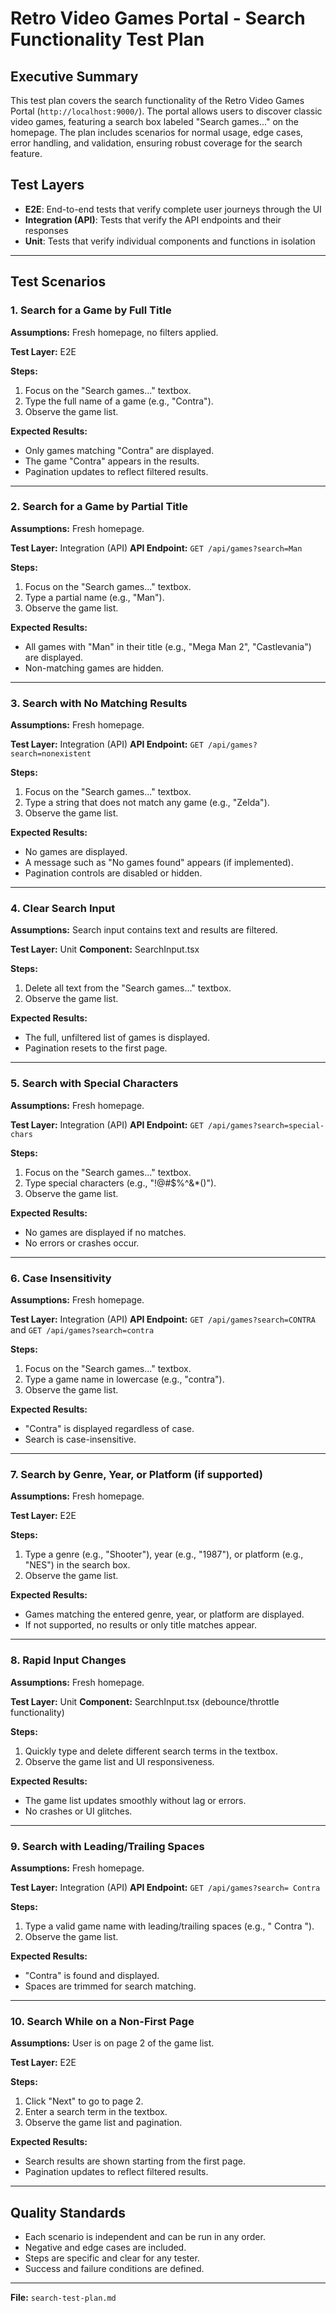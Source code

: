 # Retro Video Games Portal - Search Functionality Test Plan

## Executive Summary

This test plan covers the search functionality of the Retro Video Games Portal (`http://localhost:9000/`). The portal allows users to discover classic video games, featuring a search box labeled "Search games..." on the homepage. The plan includes scenarios for normal usage, edge cases, error handling, and validation, ensuring robust coverage for the search feature.

## Test Layers

- **E2E**: End-to-end tests that verify complete user journeys through the UI
- **Integration (API)**: Tests that verify the API endpoints and their responses
- **Unit**: Tests that verify individual components and functions in isolation

---

## Test Scenarios

### 1. Search for a Game by Full Title

**Assumptions:** Fresh homepage, no filters applied.

**Test Layer:** E2E

**Steps:**

1. Focus on the "Search games..." textbox.
2. Type the full name of a game (e.g., "Contra").
3. Observe the game list.

**Expected Results:**

- Only games matching "Contra" are displayed.
- The game "Contra" appears in the results.
- Pagination updates to reflect filtered results.

---

### 2. Search for a Game by Partial Title

**Assumptions:** Fresh homepage.

**Test Layer:** Integration (API)
**API Endpoint:** `GET /api/games?search=Man`

**Steps:**

1. Focus on the "Search games..." textbox.
2. Type a partial name (e.g., "Man").
3. Observe the game list.

**Expected Results:**

- All games with "Man" in their title (e.g., "Mega Man 2", "Castlevania") are displayed.
- Non-matching games are hidden.

---

### 3. Search with No Matching Results

**Assumptions:** Fresh homepage.

**Test Layer:** Integration (API)
**API Endpoint:** `GET /api/games?search=nonexistent`

**Steps:**

1. Focus on the "Search games..." textbox.
2. Type a string that does not match any game (e.g., "Zelda").
3. Observe the game list.

**Expected Results:**

- No games are displayed.
- A message such as "No games found" appears (if implemented).
- Pagination controls are disabled or hidden.

---

### 4. Clear Search Input

**Assumptions:** Search input contains text and results are filtered.

**Test Layer:** Unit
**Component:** SearchInput.tsx

**Steps:**

1. Delete all text from the "Search games..." textbox.
2. Observe the game list.

**Expected Results:**

- The full, unfiltered list of games is displayed.
- Pagination resets to the first page.

---

### 5. Search with Special Characters

**Assumptions:** Fresh homepage.

**Test Layer:** Integration (API)
**API Endpoint:** `GET /api/games?search=special-chars`

**Steps:**

1. Focus on the "Search games..." textbox.
2. Type special characters (e.g., "!@#$%^&\*()").
3. Observe the game list.

**Expected Results:**

- No games are displayed if no matches.
- No errors or crashes occur.

---

### 6. Case Insensitivity

**Assumptions:** Fresh homepage.

**Test Layer:** Integration (API)
**API Endpoint:** `GET /api/games?search=CONTRA` and `GET /api/games?search=contra`

**Steps:**

1. Focus on the "Search games..." textbox.
2. Type a game name in lowercase (e.g., "contra").
3. Observe the game list.

**Expected Results:**

- "Contra" is displayed regardless of case.
- Search is case-insensitive.

---

### 7. Search by Genre, Year, or Platform (if supported)

**Assumptions:** Fresh homepage.

**Test Layer:** E2E

**Steps:**

1. Type a genre (e.g., "Shooter"), year (e.g., "1987"), or platform (e.g., "NES") in the search box.
2. Observe the game list.

**Expected Results:**

- Games matching the entered genre, year, or platform are displayed.
- If not supported, no results or only title matches appear.

---

### 8. Rapid Input Changes

**Assumptions:** Fresh homepage.

**Test Layer:** Unit
**Component:** SearchInput.tsx (debounce/throttle functionality)

**Steps:**

1. Quickly type and delete different search terms in the textbox.
2. Observe the game list and UI responsiveness.

**Expected Results:**

- The game list updates smoothly without lag or errors.
- No crashes or UI glitches.

---

### 9. Search with Leading/Trailing Spaces

**Assumptions:** Fresh homepage.

**Test Layer:** Integration (API)
**API Endpoint:** `GET /api/games?search= Contra `

**Steps:**

1. Type a valid game name with leading/trailing spaces (e.g., " Contra ").
2. Observe the game list.

**Expected Results:**

- "Contra" is found and displayed.
- Spaces are trimmed for search matching.

---

### 10. Search While on a Non-First Page

**Assumptions:** User is on page 2 of the game list.

**Test Layer:** E2E

**Steps:**

1. Click "Next" to go to page 2.
2. Enter a search term in the textbox.
3. Observe the game list and pagination.

**Expected Results:**

- Search results are shown starting from the first page.
- Pagination updates to reflect filtered results.

---

## Quality Standards

- Each scenario is independent and can be run in any order.
- Negative and edge cases are included.
- Steps are specific and clear for any tester.
- Success and failure conditions are defined.

---

**File:** `search-test-plan.md`
